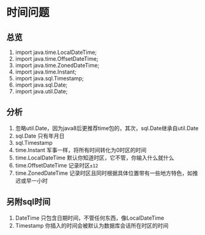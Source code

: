 # 时间问题
## 总览

1. import java.time.LocalDateTime;
2. import java.time.OffsetDateTime;
3. import java.time.ZonedDateTime;
4. import java.time.Instant;
5. import java.sql.Timestamp;
6. import java.sql.Date;
7. import java.util.Date;

## 分析

1. 忽略util.Date，因为java8后更推荐time包的，其次，sql.Date继承自util.Date
2. sql.Date 只有年月日
3. sql.Timestamp 
4. time.Instant 军事一样，将所有时间转化为0时区的时间
5. time.LocalDateTime 默认你知道时区，它不管，你输入什么就什么
6. time.OffsetDateTime 记录时区`±12`
7. time.ZonedDateTime 记录时区且同时根据具体位置带有一些地方特色，如推迟或早一小时

## 另附sql时间

1. DateTime 只包含日期时间，不管任何东西，像LocalDateTime
2. Timestamp 你插入的时间会被默认为数据库会话所在时区的时间